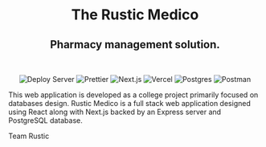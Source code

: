 <div align="center">

# The Rustic Medico

## Pharmacy management solution.

<br />

![Deploy Server](https://github.com/kasipavankumar/rustic-medico/workflows/Deploy%20Server/badge.svg)
![Prettier](https://img.shields.io/badge/Code%20Style-Prettier-F7B93E?logo=prettier&style=flat-square)
![Next.js](https://img.shields.io/badge/Framework-Next.js-000000?logo=next.js&style=flat-square)
![Vercel](https://img.shields.io/badge/Deployed%20on-Vercel-000000?logo=vercel&style=flat-square)
![Postgres](https://img.shields.io/badge/Database-PostgreSQL-336791?logo=postgresql&style=flat-square)
![Postman](https://img.shields.io/badge/API%20Testing-Postman-FF6C37?logo=postman&style=flat-square)

</div>

This web application is developed as a college project primarily focused on databases design. Rustic Medico is a full stack web application designed using React along with Next.js backed by an Express server and PostgreSQL database.

Team Rustic
